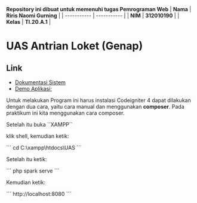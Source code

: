 <strong>Repository ini dibuat untuk memenuhi tugas Pemrograman Web</strong>
| <strong>Nama</strong> | <strong>Riris Naomi Gurning</strong> |
| ----------- | ----------- |
| <strong>NIM</strong> | <strong>312010190</strong> |
| <strong>Kelas</strong> | <strong>TI.20.A.1</strong> |

# UAS Antrian Loket (Genap)

## Link

- [Dokumentasi Sistem]()
- [Demo Aplikasi;](http://sistemantrianriris.epizy.com/antrianno)

<p>Untuk melakukan Program ini harus instalasi Codeigniter 4 dapat dilakukan dengan dua cara, yaitu cara
manual dan menggunakan <b>composer</b>. Pada praktikum ini kita menggunakan cara
composer.</p> Setelah itu buka ``XAMPP``
<p>klik shell, kemudian ketik: </p>
```
cd C:\xampp\htdocs\UAS
```

<p>Setelah itu ketik:</p>
```
php spark serve
```
</p>

<p>Kemudian ketik:</p>
```
http://localhost:8080
```
